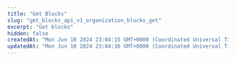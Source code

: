 ```yaml
---
title: "Get Blocks"
slug: "get_blocks_api_v1_organization_blocks_get"
excerpt: "Get blocks"
hidden: false
createdAt: "Mon Jun 10 2024 23:04:15 GMT+0000 (Coordinated Universal Time)"
updatedAt: "Mon Jun 10 2024 23:04:16 GMT+0000 (Coordinated Universal Time)"
---
```

